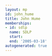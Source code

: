 ```yaml
---
layout: mp
id: john_hume
title: John Hume
memberships:
- id: sdlp
  name: SDLP
  start: 
  end: '2005-03-18'
autogenerated: true
---
```

